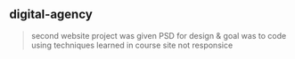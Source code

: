 ## digital-agency
> second website project
> was given PSD for design & goal was to code using techniques learned in course
> site not responsice
